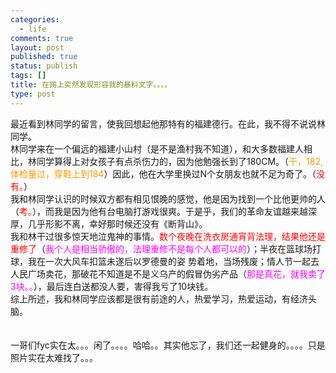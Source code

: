 ```yaml
--- 
categories: 
  - life
comments: true
layout: post
published: true
status: publish
tags: []
title: 在网上突然发现形容我的暴料文字。。。。
type: post
---
```

<div id="msgcns!3725CC0EE38B1F6!1208" class="bvMsg">
<span><div>最近看到林同学的留言，使我回想起他那特有的福建德行。在此，我不得不说说林同学。</div>
<div>林同学来在一个偏远的福建小山村（是不是渔村我不知道），和大多数福建人相比，林同学算得上对女孩子有点杀伤力的，因为他勉强长到了180CM。（<span style="color:rgb(255,153,0);">干，182,体检量过，穿鞋上到184</span>）因此，他在大学里换过N个女朋友也就不足为奇了。（<span style="color:rgb(255,0,0);">没有。</span>）</div>
<div>我和林同学认识的时候双方都有相见恨晚的感觉，他是因为找到一个比他更帅的人（<span style="color:rgb(255,0,0);">考。</span>），而我是因为他有台电脑打游戏很爽。于是乎，我们的革命友谊越来越深厚，几乎形影不离，幸好那时候还没有《断背山》。</div>
<div>我和林干过很多惊天地泣鬼神的事情。<span style="color:rgb(255,0,0);">数个夜晚在洗衣房通宵背法理，结果他还是重修了</span>（<span style="color:rgb(255,0,255);">我个人是相当骄傲的，法理重修不是每个人都可以的</span>）；半夜在篮球场打球，我在一次大风车扣篮未遂后以罗德曼的姿
势着地，当场残废；情人节一起去人民广场卖花，那破花不知道是不是义乌产的假冒伪劣产品（<span style="color:rgb(255,0,255);">那是真花，就我卖了3块。。</span>），最后连白送都没人要，害得我亏了10块钱。</div>
<div>综上所述，我和林同学应该都是很有前途的人，热爱学习，热爱运动，有经济头脑。</div></span><br><br>一哥们fyc实在太。。。闲了。。。。哈哈。。其实他忘了，我们还一起健身的。。。。只是照片实在太难找了。。。<br>
</div>
